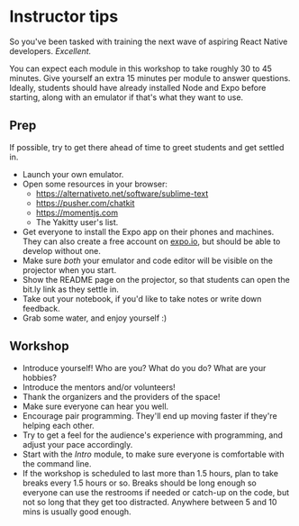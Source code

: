 # Instructor tips

So you've been tasked with training the next wave of aspiring React Native developers. _Excellent._

You can expect each module in this workshop to take roughly 30 to 45 minutes. Give yourself an extra 15 minutes per module to answer questions. Ideally, students should have already installed Node and Expo before starting, along with an emulator if that's what they want to use.

## Prep

If possible, try to get there ahead of time to greet students and get settled in.

- Launch your own emulator.
- Open some resources in your browser:
  - https://alternativeto.net/software/sublime-text
  - https://pusher.com/chatkit
  - https://momentjs.com
  - The Yakitty user's list.
- Get everyone to install the Expo app on their phones and machines. They can also create a free account on [expo.io](https://expo.io), but should be able to develop without one.
- Make sure _both_ your emulator and code editor will be visible on the projector when you start.
- Show the README page on the projector, so that students can open the bit.ly link as they settle in.
- Take out your notebook, if you'd like to take notes or write down feedback.
- Grab some water, and enjoy yourself :)

## Workshop

- Introduce yourself! Who are you? What do you do? What are your hobbies?
- Introduce the mentors and/or volunteers!
- Thank the organizers and the providers of the space!
- Make sure everyone can hear you well.
- Encourage pair programming. They'll end up moving faster if they're helping each other.
- Try to get a feel for the audience's experience with programming, and adjust your pace accordingly.
- Start with the _Intro_ module, to make sure everyone is comfortable with the command line.
- If the workshop is scheduled to last more than 1.5 hours, plan to take breaks every 1.5 hours or so. Breaks should be long enough so everyone can use the restrooms if needed or catch-up on the code, but not so long that they get too distracted. Anywhere between 5 and 10 mins is usually good enough.
